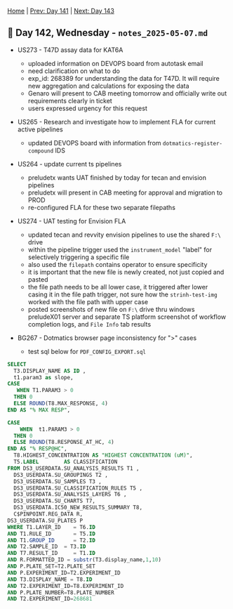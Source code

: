 [Home](../../main.md) | [Prev: Day 141](notes_2025-05-06.md) | [Next: Day 143](./notes_2025-05-08.md)

## 📝 Day 142, Wednesday - `notes_2025-05-07.md`

- US273 - T47D assay data for KAT6A
    * uploaded information on DEVOPS board from autotask email
    * need clarification on what to do
    * exp_id: 268389 for understanding the data for T47D. It will require new aggregation and calculations for exposing the data
    * Genaro will present to CAB meeting tomorrow and officially write out requirements clearly in ticket
    * users expressed urgency for this request

- US265 - Research and investigate how to implement FLA for current active pipelines
    * updated DEVOPS board with information from `dotmatics-register-compound` IDS

- US264 - update current ts pipelines
    * preludetx wants UAT finished by today for tecan and envision pipelines
    * preludetx will present in CAB meeting for approval and migration to PROD
    * re-configured FLA for these two separate filepaths

- US274 - UAT testing for Envision FLA
    * updated tecan and revvity envision pipelines to use the shared `F:\` drive
    * within the pipeline trigger used the `instrument_model` "label" for selectively triggering a specific file
    * also used the `filepath` contains operator to ensure specificity
    * it is important that the new file is newly created, not just copied and pasted
    * the file path needs to be all lower case, it triggered after lower casing it in the file path trigger, not sure how the `strinh-test-img` worked with the file path with upper case
    * posted screenshots of new file on `F:\` drive thru windows preludeX01 server and separate TS platform screenshot of workflow completion logs, and `File Info` tab results

- BG267 - Dotmatics browser page inconsistency for ">" cases
    * test sql below for `PDF_CONFIG_EXPORT.sql`

```sql
SELECT 
  T3.DISPLAY_NAME AS ID , 
  t1.param3 as slope,
CASE 
   WHEN T1.PARAM3 > 0
  THEN 0 
  ELSE ROUND(T8.MAX_RESPONSE, 4) 
END AS "% MAX RESP",

CASE 
    WHEN  t1.PARAM3 > 0
  THEN 0 
  ELSE ROUND(T8.RESPONSE_AT_HC, 4) 
END AS "% RESP@HC",
  T8.HIGHEST_CONCENTRATION AS "HIGHEST CONCENTRATION (uM)", 
  T5.LABEL        AS CLASSIFICATION
FROM DS3_USERDATA.SU_ANALYSIS_RESULTS T1 ,
  DS3_USERDATA.SU_GROUPINGS T2 ,
  DS3_USERDATA.SU_SAMPLES T3 ,
  DS3_USERDATA.SU_CLASSIFICATION_RULES T5 ,
  DS3_USERDATA.SU_ANALYSIS_LAYERS T6 ,
  DS3_USERDATA.SU_CHARTS T7,
  DS3_USERDATA.IC50_NEW_RESULTS_SUMMARY T8,
  C$PINPOINT.REG_DATA R,
DS3_USERDATA.SU_PLATES P
WHERE T1.LAYER_ID    = T6.ID
AND T1.RULE_ID       = T5.ID
AND T1.GROUP_ID      = T2.ID
AND T2.SAMPLE_ID  = T3.ID
AND T7.RESULT_ID     = T1.ID
AND R.FORMATTED_ID = substr(T3.display_name,1,10)
AND P.PLATE_SET=T2.PLATE_SET
AND P.EXPERIMENT_ID=T2.EXPERIMENT_ID
AND T3.DISPLAY_NAME = T8.ID
AND T2.EXPERIMENT_ID=T8.EXPERIMENT_ID
AND P.PLATE_NUMBER=T8.PLATE_NUMBER
AND T2.EXPERIMENT_ID=268681
```
